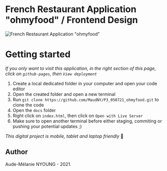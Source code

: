 # French Restaurant Application "ohmyfood" / Frontend Design

![French Restaurant Application "ohmyfood"](https://github.com/MaudNY/P3_050721_ohmyfood/blob/main/ohmyfood-photo.jpg "ohmyfood application presentation image")

<h1>Getting started</h1>

*If you only want to visit this application, in the right section of this page, click on ` github-pages `, then ` View deployment `*

1. Create a local dedicated folder in your computer and open your code editor
2. Open the created folder and open a new terminal
3. Run ` git clone https://github.com/MaudNY/P3_050721_ohmyfood.git ` to clone the code
4. Open the ` docs ` folder
5. Right click on ` index.html `, then click on ` Open with Live Server `
6. Make sure to open another terminal before either staging, commiting or pushing your potential updates ;)

*This digital project is mobile, tablet and laptop friendly* 🤩

<h2>Author</h2>

Aude-Mélanie NYOUNG - 2021.

